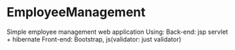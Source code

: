 # EmployeeManagement

Simple employee management web application 
Using:
  Back-end: jsp servlet + hibernate
  Front-end: Bootstrap, js(validator: just validator)
